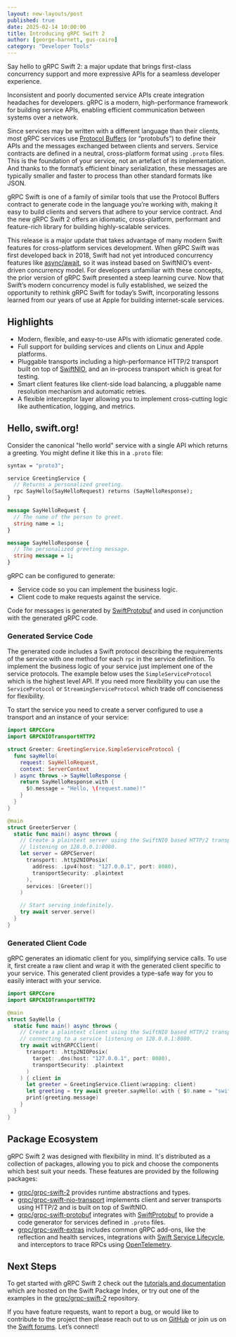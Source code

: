 ```yaml
---
layout: new-layouts/post
published: true
date: 2025-02-14 10:00:00
title: Introducing gRPC Swift 2
author: [george-barnett, gus-cairo]
category: "Developer Tools"
---
```


Say hello to gRPC Swift 2: a major update that brings first-class concurrency
support and more expressive APIs for a seamless developer experience.

Inconsistent and poorly documented service APIs create integration headaches for
developers. gRPC is a modern, high-performance framework for building service
APIs, enabling efficient communication between systems over a network.

Since services may be written with a different language than their clients, most
gRPC services use [Protocol Buffers](https://protobuf.dev/) (or “protobufs”) to
define their APIs and the messages exchanged between clients and servers.
Service contracts are defined in a neutral, cross-platform format using `.proto`
files. This is the foundation of your service, not an artefact of its
implementation. And thanks to the format’s efficient binary serialization, these
messages are typically smaller and faster to process than other standard formats
like JSON.

gRPC Swift is one of a family of similar tools that use the Protocol Buffers
contract to generate code in the language you’re working with, making it easy to
build clients and servers that adhere to your service contract. And the new gRPC
Swift 2 offers an idiomatic, cross-platform, performant and feature-rich library
for building highly-scalable services.

This release is a major update that takes advantage of many modern Swift
features for cross-platform services development. When gRPC Swift was first
developed back in 2018, Swift had not yet introduced concurrency features like
[async/await](https://docs.swift.org/swift-book/documentation/the-swift-programming-language/concurrency/),
so it was instead based on SwiftNIO’s event-driven concurrency model. For
developers unfamiliar with these concepts, the prior version of gRPC Swift
presented a steep learning curve. Now that Swift’s modern concurrency model is
fully established, we seized the opportunity to rethink gRPC Swift for today’s
Swift, incorporating lessons learned from our years of use at Apple for building
internet-scale services.

## Highlights

* Modern, flexible, and easy-to-use APIs with idiomatic generated code.
* Full support for building services and clients on Linux and Apple platforms.
* Pluggable transports including a high-performance HTTP/2 transport built on
  top of [SwiftNIO](https://github.com/apple/swift-nio), and an in-process
  transport which is great for testing.
* Smart client features like client-side load balancing, a pluggable name
  resolution mechanism and automatic retries.
* A flexible interceptor layer allowing you to implement cross-cutting logic
  like authentication, logging, and metrics.

## Hello, swift.org!

Consider the canonical "hello world" service with a single API which returns a
greeting. You might define it like this in a `.proto` file:

```proto
syntax = "proto3";

service GreetingService {
  // Returns a personalized greeting.
  rpc SayHello(SayHelloRequest) returns (SayHelloResponse);
}

message SayHelloRequest {
  // The name of the person to greet.
  string name = 1;
}

message SayHelloResponse {
  // The personalized greeting message.
  string message = 1;
}
```

gRPC can be configured to generate:

* Service code so you can implement the business logic.
* Client code to make requests against the service.

Code for messages is generated by
[SwiftProtobuf](https://github.com/apple/swift-protobuf/) and used in
conjunction with the generated gRPC code.

### Generated Service Code

The generated code includes a Swift protocol describing the requirements of the
service with one method for each `rpc` in the service definition. To implement
the business logic of your service just implement one of the service protocols.
The example below uses the `SimpleServiceProtocol` which is the highest level
API. If you need more flexibility you can use the `ServiceProtocol` or
`StreamingServiceProtocol` which trade off conciseness for flexibility.

To start the service you need to create a server configured to use a transport
and an instance of your service:

```swift
import GRPCCore
import GRPCNIOTransportHTTP2

struct Greeter: GreetingService.SimpleServiceProtocol {
  func sayHello(
    request: SayHelloRequest,
    context: ServerContext
  ) async throws -> SayHelloResponse {
    return SayHelloResponse.with {
      $0.message = "Hello, \(request.name)!"
    }
  }
}

@main
struct GreeterServer {
  static func main() async throws {
    // Create a plaintext server using the SwiftNIO based HTTP/2 transport
    // listening on 128.0.0.1:8080.
    let server = GRPCServer(
      transport: .http2NIOPosix(
        address: .ipv4(host: "127.0.0.1", port: 8080),
        transportSecurity: .plaintext
      ),
      services: [Greeter()]
    )

    // Start serving indefinitely.
    try await server.serve()
  }
}
```

### Generated Client Code

gRPC generates an idiomatic client for you, simplifying service calls. To use
it, first create a raw client and wrap it with the generated client specific to
your service. This generated client provides a type-safe way for you to easily
interact with your service.

```swift
import GRPCCore
import GRPCNIOTransportHTTP2

@main
struct SayHello {
  static func main() async throws {
    // Create a plaintext client using the SwiftNIO based HTTP/2 transport
    // connecting to a service listening on 128.0.0.1:8080.
    try await withGRPCClient(
      transport: .http2NIOPosix(
        target: .dns(host: "127.0.0.1", port: 8080),
        transportSecurity: .plaintext
      )
    ) { client in
      let greeter = GreetingService.Client(wrapping: client)
      let greeting = try await greeter.sayHello(.with { $0.name = "swift.org" })
      print(greeting.message)
    }
  }
}
```

## Package Ecosystem

gRPC Swift 2 was designed with flexibility in mind. It's distributed as a
collection of packages, allowing you to pick and choose the components which
best suit your needs. These features are provided by the following packages:

* [grpc/grpc-swift-2](https://github.com/grpc/grpc-swift-2) provides runtime
  abstractions and types.
* [grpc/grpc-swift-nio-transport](https://github.com/grpc/grpc-swift-nio-transport)
  implements client and server transports using HTTP/2 and is built on top of
  SwiftNIO.
* [grpc/grpc-swift-protobuf](https://github.com/grpc/grpc-swift-protobuf)
  integrates with [SwiftProtobuf](https://github.com/apple/swift-protobuf/) to
  provide a code generator for services defined in `.proto` files.
* [grpc/grpc-swift-extras](https://github.com/grpc/grpc-swift-extras) includes
  common gRPC add-ons, like the reflection and health services, integrations
  with [Swift Service
  Lifecycle](https://github.com/swift-server/swift-service-lifecycle), and
  interceptors to trace RPCs using [OpenTelemetry](https://opentelemetry.io/).

## Next Steps

To get started with gRPC Swift 2 check out the [tutorials and
documentation](https://swiftpackageindex.com/grpc/grpc-swift-2/documentation)
which are hosted on the Swift Package Index, or try out one of the examples in
the [grpc/grpc-swift-2](https://github.com/grpc/grpc-swift-2) repository.

If you have feature requests, want to report a bug, or would like to contribute
to the project then please reach out to us on
[GitHub](https://github.com/grpc/grpc-swift-2) or join us on the [Swift
forums](https://forums.swift.org/c/related-projects/grpc-swift/). Let’s connect!
